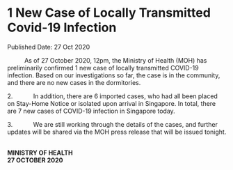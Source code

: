 <html>
    <meta http-equiv="Content-Type" content="text/html; charset=utf-8"/>
    <meta charset="utf-8"/>
    <title>1 New Case of Locally Transmitted Covid-19 Infection</title>
    <body><h1>1 New Case of Locally Transmitted Covid-19 Infection</h1>
    <p>Published Date: 27 Oct 2020</p> <p>&nbsp; &nbsp; &nbsp; &nbsp; &nbsp; As of 27 October 2020, 12pm, the Ministry of Health (MOH) has preliminarily confirmed 1 new case of locally transmitted COVID-19 infection. Based on our investigations so far, the case is in the community, and there are no new cases in the dormitories.&nbsp;</p><p>2.&nbsp;&nbsp;&nbsp;&nbsp;&nbsp;&nbsp;&nbsp;&nbsp;&nbsp;&nbsp;&nbsp; In addition, there are 6 imported cases, who had all been placed on Stay-Home Notice or isolated upon arrival in Singapore. In total, there are 7 new cases of COVID-19 infection in Singapore today.<br></p><p>3.&nbsp;&nbsp;&nbsp;&nbsp;&nbsp;&nbsp;&nbsp;&nbsp;&nbsp;&nbsp;&nbsp; We are still working through the details of the cases, and further updates will be shared via the MOH press release that will be issued tonight.<br></p><p><br><strong>MINISTRY OF HEALTH<br></strong><strong>27 OCTOBER 2020</strong></p></body>
</html>
